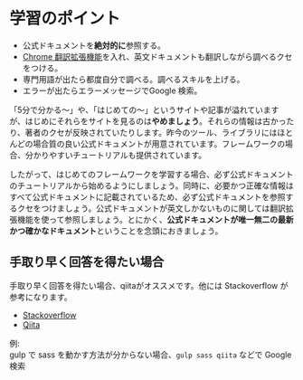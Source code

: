 # 学習のポイント

* 公式ドキュメントを**絶対的に**参照する。
* [Chrome 翻訳拡張機能](https://chrome.google.com/webstore/detail/google-translate/aapbdbdomjkkjkaonfhkkikfgjllcleb?hl=ja)を入れ、英文ドキュメントも翻訳しながら調べるクセをつける。
* 専門用語が出たら都度自分で調べる。調べるスキルを上げる。
* エラーが出たらエラーメッセージでGoogle 検索。

「5分で分かる〜」や、「はじめての〜」というサイトや記事が溢れていますが、はじめにそれらをサイトを見るのは**やめましょう**。それらの情報は古かったり、著者のクセが反映されていたりします。昨今のツール、ライブラリにはほとんどの場合質の良い公式ドキュメントが用意されています。フレームワークの場合、分かりやすいチュートリアルも提供されています。

したがって、はじめてのフレームワークを学習する場合、必ず公式ドキュメントのチュートリアルから始めるようにしましょう。同時に、必要かつ正確な情報はすべて公式ドキュメントに記載されているため、必ず公式ドキュメントを参照するクセをつけましょう。公式ドキュメントが英文しかないものに関しては翻訳拡張機能を使って参照しましょう。とにかく、**公式ドキュメントが唯一無二の最新かつ確かなドキュメント**ということを念頭におきましょう。

## 手取り早く回答を得たい場合

手取り早く回答を得たい場合、qiitaがオススメです。他には Stackoverflow が参考になります。

- [Stackoverflow](https://ja.stackoverflow.com/)
- [Qiita](https://qiita.com/trend)

例:  
gulp で sass を動かす方法が分からない場合、`gulp sass qiita` などで Google 検索



